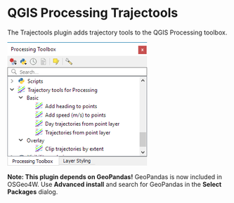 # QGIS Processing Trajectools

The Trajectools plugin adds trajectory tools to the QGIS Processing toolbox. 

![Trajectools screenshot](https://raw.githubusercontent.com/anitagraser/qgis-processing-trajectory/master/screenshots/trajectools.PNG)


**Note: This plugin depends on GeoPandas!** GeoPandas is now included in OSGeo4W. Use **Advanced install** and search for GeoPandas in the **Select Packages** dialog. 

